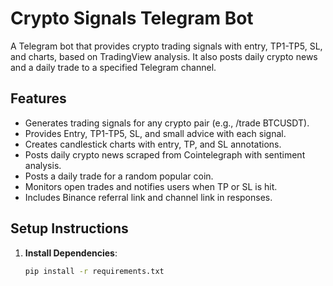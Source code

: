 # Crypto Signals Telegram Bot

A Telegram bot that provides crypto trading signals with entry, TP1-TP5, SL, and charts, based on TradingView analysis. It also posts daily crypto news and a daily trade to a specified Telegram channel.

## Features
- Generates trading signals for any crypto pair (e.g., /trade BTCUSDT).
- Provides Entry, TP1-TP5, SL, and small advice with each signal.
- Creates candlestick charts with entry, TP, and SL annotations.
- Posts daily crypto news scraped from Cointelegraph with sentiment analysis.
- Posts a daily trade for a random popular coin.
- Monitors open trades and notifies users when TP or SL is hit.
- Includes Binance referral link and channel link in responses.

## Setup Instructions
1. **Install Dependencies**:
   ```bash
   pip install -r requirements.txt
